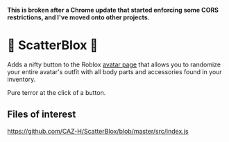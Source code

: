 **This is broken after a Chrome update that started enforcing some CORS restrictions, and I've moved onto other projects.**

# 🎲 ScatterBlox 🎲

Adds a nifty button to the Roblox [avatar page](https://www.roblox.com/my/avatar)
that allows you to randomize your entire avatar's outfit with all body parts and
accessories found in your inventory.  

Pure terror at the click of a button.

## Files of interest
https://github.com/CAZ-H/ScatterBlox/blob/master/src/index.js
